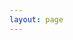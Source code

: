 ```yaml
---
layout: page
---
```

<div id="swagger-ui"></div>

<script>
import SwaggerUI from 'swagger-ui';
import 'swagger-ui/dist/swagger-ui.css';
import { withBase } from 'vitepress'
export default {
    name: 'SwaggerUI',
    props: {
        specUrl: {
            type: String,
            required: true,
        },
    },
    mounted() {
        SwaggerUI({
            url: withBase('./biogenome-portal-schema.yaml'),
            dom_id: '#swagger-ui',
            deepLinking: true,
            presets: [SwaggerUI.presets.apis],
        });
    },
};
</script>

<style scoped>
#swagger-ui {
    margin: 20px 0;
}
</style>